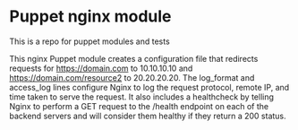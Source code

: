 # Puppet nginx module
This is a repo for puppet modules and tests

This nginx Puppet module creates a configuration file that redirects requests for https://domain.com to 10.10.10.10 and https://domain.com/resource2 to 20.20.20.20. The log_format and access_log lines configure Nginx to log the request protocol, remote IP, and time taken to serve the request.
It also includes a healthcheck by telling Nginx to perform a GET request to the /health endpoint on each of the backend servers and will consider them healthy if they return a 200 status.
